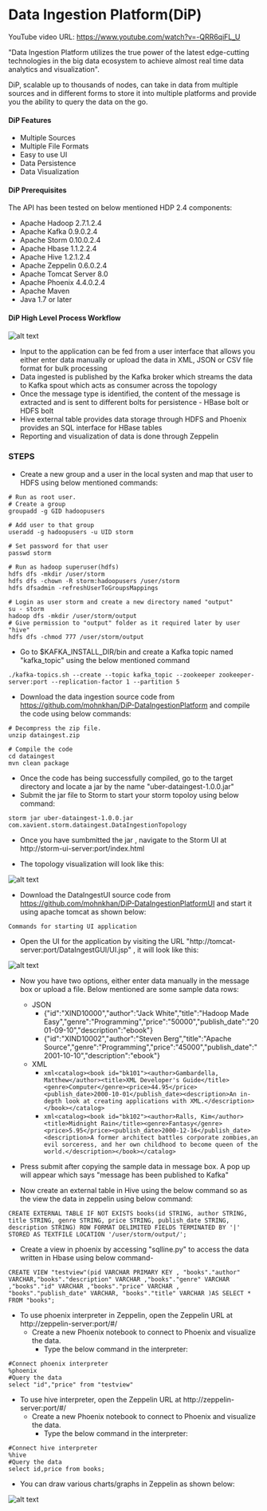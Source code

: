 # Data Ingestion Platform(DiP)

YouTube video URL: https://www.youtube.com/watch?v=-QRR6qiFL_U

"Data Ingestion Platform utilizes the true power of the latest edge-cutting technologies in the big data ecosystem to achieve almost real time data analytics and visualization".

DiP, scalable up to thousands of nodes, can take in data from multiple sources and in different forms to store it into multiple platforms and provide you the ability to query the data on the go.

#### DiP Features

  - Multiple Sources
  - Multiple File Formats
  - Easy to use UI
  - Data Persistence
  - Data Visualization

#### DiP Prerequisites 
The API has been tested on below mentioned HDP 2.4 components:
- Apache Hadoop 2.7.1.2.4
- Apache Kafka 0.9.0.2.4	
- Apache Storm 0.10.0.2.4
- Apache Hbase 1.1.2.2.4
- Apache Hive 1.2.1.2.4
- Apache Zeppelin 0.6.0.2.4
- Apache Tomcat Server 8.0
- Apache Phoenix 4.4.0.2.4
- Apache Maven 
- Java 1.7 or later

#### DiP High Level Process Workflow

![alt text](https://github.com/mohnkhan/DiP-DataIngestionPlatform/tree/master/src/main/resources/images/architecture.PNG "Application Architecture") 

- Input to the application can be fed from a user interface that allows you either enter data manually or upload the data in XML, JSON or CSV file format for bulk processing
- Data ingested is published by the Kafka broker which streams the data to Kafka spout which acts as consumer across the topology
- Once the message type is identified, the content of the message is extracted and is sent to different bolts for persistence - HBase bolt or HDFS bolt
- Hive external table provides data storage through HDFS and Phoenix provides an SQL interface for HBase tables
- Reporting and visualization  of data is done through Zeppelin

### STEPS
  - Create a new group and a user in the local systen and map that user to HDFS using below mentioned commands:
```
# Run as root user.
# Create a group
groupadd -g GID hadoopusers

# Add user to that group
useradd -g hadoopusers -u UID storm

# Set password for that user
passwd storm

# Run as hadoop superuser(hdfs)
hdfs dfs -mkdir /user/storm
hdfs dfs -chown -R storm:hadoopusers /user/storm
hdfs dfsadmin -refreshUserToGroupsMappings

# Login as user storm and create a new directory named "output"
su - storm
hadoop dfs -mkdir /user/storm/output
# Give permission to "output" folder as it required later by user "hive"
hdfs dfs -chmod 777 /user/storm/output
``` 

- Go to $KAFKA_INSTALL_DIR/bin and create a Kafka topic named "kafka_topic" using the below mentioned command
```
./kafka-topics.sh --create --topic kafka_topic --zookeeper zookeeper-server:port --replication-factor 1 --partition 5
```

- Download the data ingestion source code from https://github.com/mohnkhan/DiP-DataIngestionPlatform and compile the code using below commands:

```
# Decompress the zip file.
unzip dataingest.zip

# Compile the code
cd dataingest
mvn clean package
```

- Once the code has being successfully compiled, go to the target directory and locate a jar by the name "uber-dataingest-1.0.0.jar"
- Submit the jar file to Storm to start your storm topoloy using below command:

```
storm jar uber-dataingest-1.0.0.jar com.xavient.storm.dataingest.DataIngestionTopology
```

- Once you have sumbmitted the jar , navigate to the Storm UI at http://storm-ui-server:port/index.html

- The topology visualization will look like this:

![alt text](https://github.com/mohnkhan/DiP-DataIngestionPlatform/tree/master/src/main/resources/images/toplogy.PNG "Logo Title Text 1") 

- Download the DataIngestUI source code from https://github.com/mohnkhan/DiP-DataIngestionPlatformUI and start it using apache tomcat as shown below:

```
Commands for starting UI application
```

- Open the UI for the application by visiting the URL "http://tomcat-server:port/DataIngestGUI/UI.jsp" , it will look like this:

![alt text](https://github.com/mohnkhan/DiP-DataIngestionPlatform/tree/master/src/main/resources/images/file-picker.PNG "File Picker") 

- Now you have two options, either enter data manually in the message box or upload a file. Below mentioned are some sample data rows:
    - JSON
        - {"id":"XIND10000","author":"Jack White","title":"Hadoop Made Easy","genre":"Programming","price":"50000","publish_date":"2001-09-10","description":"ebook"}
        - {"id":"XIND10002","author":"Steven Berg","title":"Apache Source","genre":"Programming","price":"45000","publish_date":"2001-10-10","description":"ebook"}
    - XML
       -    ```xml<catalog><book id="bk101"><author>Gambardella, Matthew</author><title>XML Developer's Guide</title><genre>Computer</genre><price>44.95</price><publish_date>2000-10-01</publish_date><description>An in-depth look at creating applications with XML.</description></book></catalog>```
       -    ```xml<catalog><book id="bk102"><author>Ralls, Kim</author><title>Midnight Rain</title><genre>Fantasy</genre><price>5.95</price><publish_date>2000-12-16</publish_date><description>A former architect battles corporate zombies,an evil sorceress, and her own childhood to become queen of the world.</description></book></catalog>```

-   Press submit after copying the sample data in message box. A pop up will appear which says "message has been published to Kafka"

- Now create an external table in Hive using the below command so as the view the data in zeppelin using below command:

```
CREATE EXTERNAL TABLE IF NOT EXISTS books(id STRING, author STRING, title STRING, genre STRING, price STRING, publish_date STRING, description STRING) ROW FORMAT DELIMITED FIELDS TERMINATED BY '|' STORED AS TEXTFILE LOCATION '/user/storm/output/';
```
- Create a view in phoenix by accessing "sqlline.py" to access the data written in Hbase using below command-

```
CREATE VIEW "testview"(pid VARCHAR PRIMARY KEY , "books"."author" VARCHAR,"books"."description" VARCHAR ,"books"."genre" VARCHAR ,"books"."id" VARCHAR ,"books"."price" VARCHAR , "books"."publish_date" VARCHAR, "books"."title" VARCHAR )AS SELECT * FROM "books";
```
- To use phoenix interpreter in Zeppelin, open the Zeppelin URL at http://zeppelin-server:port/#/
    - Create a new Phoenix notebook to connect to Phoenix and visualize the data.
        - Type the below command in the interpreter:
```
#Connect phoenix interpreter
%phoenix
#Query the data
select "id","price" from "testview"
```

- To use hive interpreter, open the Zeppelin URL at http://zeppelin-server:port/#/
    -   Create a new Phoenix notebook to connect to Phoenix and visualize the data.
        -   Type the below command in the interpreter:
```
#Connect hive interpreter
%hive
#Query the data
select id,price from books;
```

- You can draw various charts/graphs in Zeppelin as shown below:
 
![alt text](https://github.com/mohnkhan/DiP-DataIngestionPlatform/tree/master/src/main/resources/images/zeppelin-reports.PNG "Reports") 
